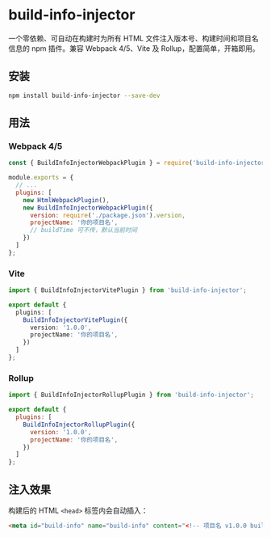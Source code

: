 # build-info-injector

一个零依赖、可自动在构建时为所有 HTML 文件注入版本号、构建时间和项目名信息的 npm 插件。兼容 Webpack 4/5、Vite 及 Rollup，配置简单，开箱即用。

## 安装

```bash
npm install build-info-injector --save-dev
```

## 用法

### Webpack 4/5

```js
const { BuildInfoInjectorWebpackPlugin } = require('build-info-injector');

module.exports = {
  // ...
  plugins: [
    new HtmlWebpackPlugin(),
    new BuildInfoInjectorWebpackPlugin({
      version: require('./package.json').version,
      projectName: '你的项目名',
      // buildTime 可不传，默认当前时间
    })
  ]
};
```

### Vite

```ts
import { BuildInfoInjectorVitePlugin } from 'build-info-injector';

export default {
  plugins: [
    BuildInfoInjectorVitePlugin({
      version: '1.0.0',
      projectName: '你的项目名',
    })
  ]
};
```

### Rollup

```js
import { BuildInfoInjectorRollupPlugin } from 'build-info-injector';

export default {
  plugins: [
    BuildInfoInjectorRollupPlugin({
      version: '1.0.0',
      projectName: '你的项目名',
    })
  ]
};
```

## 注入效果

构建后的 HTML `<head>` 标签内会自动插入：

```html
<meta id="build-info" name="build-info" content="<!-- 项目名 v1.0.0 build:2024-06-13T07:00:00.000Z -->">
``` 